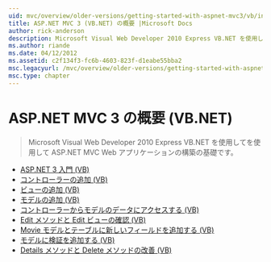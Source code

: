```yaml
---
uid: mvc/overview/older-versions/getting-started-with-aspnet-mvc3/vb/index
title: ASP.NET MVC 3 (VB.NET) の概要 |Microsoft Docs
author: rick-anderson
description: Microsoft Visual Web Developer 2010 Express VB.NET を使用してを使用して ASP.NET MVC Web アプリケーションの構築の基礎です。
ms.author: riande
ms.date: 04/12/2012
ms.assetid: c2f134f3-fc6b-4603-823f-d1eabe55bba2
msc.legacyurl: /mvc/overview/older-versions/getting-started-with-aspnet-mvc3/vb
msc.type: chapter
---
```

<a name="getting-started-with-aspnet-mvc-3-vbnet"></a>ASP.NET MVC 3 の概要 (VB.NET)
====================
> Microsoft Visual Web Developer 2010 Express VB.NET を使用してを使用して ASP.NET MVC Web アプリケーションの構築の基礎です。


- [ASP.NET 3 入門 (VB)](intro-to-aspnet-mvc-3.md)
- [コントローラーの追加 (VB)](adding-a-controller.md)
- [ビューの追加 (VB)](adding-a-view.md)
- [モデルの追加 (VB)](adding-a-model.md)
- [コントローラーからモデルのデータにアクセスする (VB)](accessing-your-models-data-from-a-controller.md)
- [Edit メソッドと Edit ビューの確認 (VB)](examining-the-edit-methods-and-edit-view.md)
- [Movie モデルとテーブルに新しいフィールドを追加する (VB)](adding-a-new-field.md)
- [モデルに検証を追加する (VB)](adding-validation-to-the-model.md)
- [Details メソッドと Delete メソッドの改善 (VB)](improving-the-details-and-delete-methods.md)
